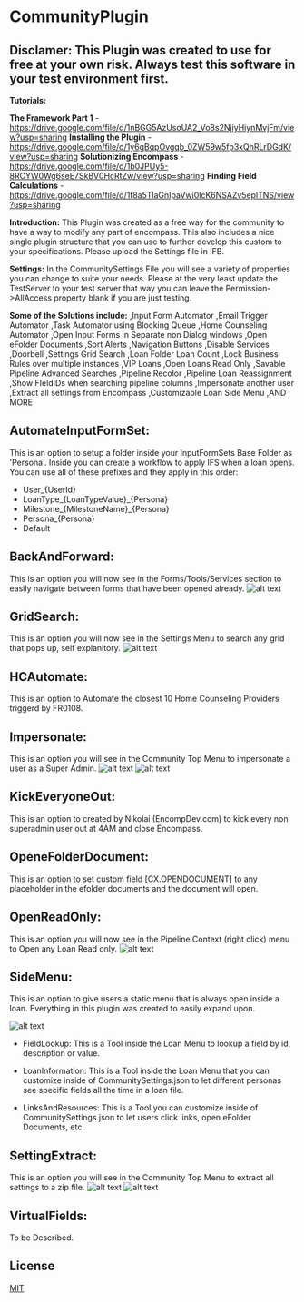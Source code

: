 # CommunityPlugin


## Disclamer: This Plugin was created to use for free at your own risk. Always test this software in your test environment first.

**Tutorials:**

**The Framework Part 1** - https://drive.google.com/file/d/1nBGG5AzUsoUA2_Vo8s2NjiyHiynMvjFm/view?usp=sharing
**Installing the Plugin** - https://drive.google.com/file/d/1y6gBqpOvgqb_0ZW59w5fp3xQhRLrDGdK/view?usp=sharing
**Solutionizing Encompass** - https://drive.google.com/file/d/1b0JPUy5-8RCYW0Wg6seE7SkBV0HcRtZw/view?usp=sharing
**Finding Field Calculations** - https://drive.google.com/file/d/1t8a5TlaGnIpaVwi0lcK6NSAZv5eplTNS/view?usp=sharing

**Introduction:** This Plugin was created as a free way for the community to have a way to modify any part of encompass. This also includes a nice single plugin structure that you can use to further develop this custom to your specifications. Please upload the Settings file in IFB. 

**Settings:** In the CommunitySettings File you will see a variety of properties you can change to suite your needs. Please at the very least update the TestServer to your test server that way you can leave the Permission->AllAccess property blank if you are just testing. 

**Some of the Solutions include:**
,Input Form Automator
,Email Trigger Automator 
,Task Automator using Blocking Queue
,Home Counseling Automator
,Open Input Forms in Separate non Dialog windows
,Open eFolder Documents
,Sort Alerts
,Navigation Buttons
,Disable Services
,Doorbell
,Settings Grid Search
,Loan Folder Loan Count
,Lock Business Rules over multiple instances
,VIP Loans
,Open Loans Read Only
,Savable Pipeline Advanced Searches
,Pipeline Recolor
,Pipeline Loan Reassignment 
,Show FIeldIDs when searching pipeline columns
,Impersonate another user
,Extract all settings from Encompass
,Customizable Loan Side Menu
,AND MORE

## AutomateInputFormSet: 
This is an option to setup a folder inside your InputFormSets Base Folder as 'Persona'. Inside you can create a workflow to apply IFS when a loan opens. You can use all of these prefixes and they apply in this order: 
- User_{UserId}
- LoanType_{LoanTypeValue}_{Persona}
- Milestone_{MilestoneName}_{Persona}
- Persona_{Persona}
- Default

## BackAndForward: 
This is an option you will now see in the Forms/Tools/Services section to easily navigate between forms that have been opened already.
![alt text](Navigation.PNG)

## GridSearch: 
This is an option you will now see in the Settings Menu to search any grid that pops up, self explanitory.
![alt text](GridSearch.PNG)

## HCAutomate: 
This is an option to Automate the closest 10 Home Counseling Providers triggerd by FR0108.


## Impersonate: 
This is an option you will see in the Community Top Menu to impersonate a user as a Super Admin.
![alt text](TopMenu.png)
![alt text](Impersonate.png)

## KickEveryoneOut: 
This is an option to created by Nikolai (EncompDev.com) to kick every non superadmin user out at 4AM and close Encompass.


## OpeneFolderDocument: 
This is an option to set custom field [CX.OPENDOCUMENT] to any placeholder in the efolder documents and the document will open.

## OpenReadOnly: 
This is an option you will now see in the Pipeline Context (right click) menu to Open any Loan Read only.
![alt text](readonly.png)


## SideMenu: 
This is an option to give users a static menu that is always open inside a loan. Everything in this plugin was created to easily expand
upon.

![alt text](SideMenu.PNG)

-  FieldLookup: 
This is a Tool inside the Loan Menu to lookup a field by id, description or value.

-  LoanInformation: 
This is a Tool inside the Loan Menu that you can customize inside of CommunitySettings.json to let different personas see specific fields all the time in a loan file.

- LinksAndResources: 
This is a Tool you can customize inside of CommunitySettings.json to let users click links, open eFolder Documents, etc.

## SettingExtract: 
This is an option you will see in the Community Top Menu to extract all settings to a zip file.
![alt text](TopMenu.png)
![alt text](Settings.png)

## VirtualFields: 
To be Described.



## License
[MIT](https://choosealicense.com/licenses/mit/)
